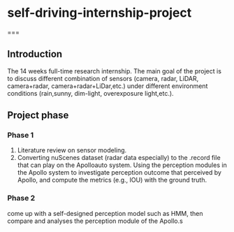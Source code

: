 # self-driving-internship-project
===
## Introduction
The 14 weeks full-time research internship. The main goal of the project is to discuss different combination of sensors (camera, radar, LiDAR, camera+radar, camera+radar+LiDar,etc.) under different environment conditions (rain,sunny, dim-light, overexposure light,etc.). 

## Project phase
### Phase 1
1. Literature review on sensor modeling.
2. Converting nuScenes dataset (radar data especially) to the .record file that can play on the Apolloauto system. Using the perception modules in the Apollo system to investigate perception outcome that perceived by Apollo, and compute the metrics (e.g., IOU) with the ground truth.

### Phase 2
come up with a self-designed perception model such as HMM, then compare and analyses the perception module of the Apollo.s